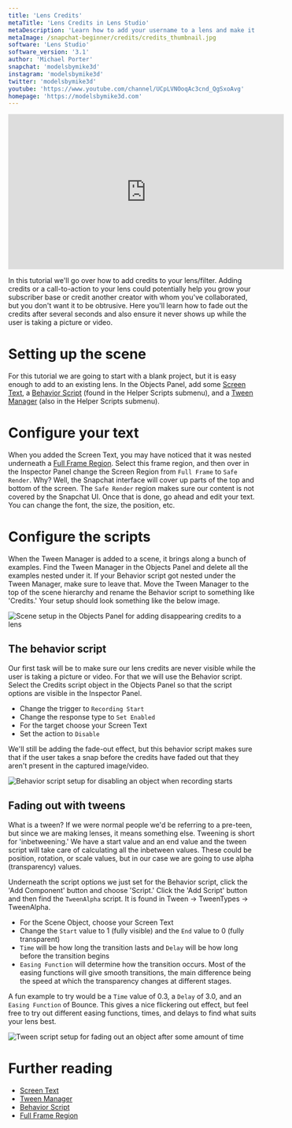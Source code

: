 ```yaml
---
title: 'Lens Credits'
metaTitle: 'Lens Credits in Lens Studio'
metaDescription: 'Learn how to add your username to a lens and make it disappear automatically!'
metaImage: /snapchat-beginner/credits/credits_thumbnail.jpg
software: 'Lens Studio'
software_version: '3.1'
author: 'Michael Porter'
snapchat: 'modelsbymike3d'
instagram: 'modelsbymike3d'
twitter: 'modelsbymike3d'
youtube: 'https://www.youtube.com/channel/UCpLVNOoqAc3cnd_QgSxoAvg'
homepage: 'https://modelsbymike3d.com'
---
```


<div className="video-responsive">
  <iframe
    width="560"
    height="315"
    src="https://www.youtube.com/embed/SqDPwVhznp4"
    frameborder="0"
    allow="accelerometer; autoplay; encrypted-media; gyroscope; picture-in-picture"
    allowfullscreen
  ></iframe>
</div>

In this tutorial we'll go over how to add credits to your lens/filter. Adding credits or a call-to-action to your lens could potentially help you grow your subscriber base or credit another creator with whom you've collaborated, but you don't want it to be obtrusive. Here you'll learn how to fade out the credits after several seconds and also ensure it never shows up while the user is taking a picture or video.

# Setting up the scene

For this tutorial we are going to start with a blank project, but it is easy enough to add to an existing lens. In the Objects Panel, add some [Screen Text](https://lensstudio.snapchat.com/guides/2d/text/), a [Behavior Script](https://lensstudio.snapchat.com/guides/scripting/helper-scripts/behavior/) (found in the Helper Scripts submenu), and a [Tween Manager](https://lensstudio.snapchat.com/guides/scripting/helper-scripts/tween-manager/) (also in the Helper Scripts submenu).

# Configure your text

When you added the Screen Text, you may have noticed that it was nested underneath a [Full Frame Region](https://lensstudio.snapchat.com/guides/2d/screen-transform/screen-region-device-simulation/). Select this frame region, and then over in the Inspector Panel change the Screen Region from `Full Frame` to `Safe Render`. Why? Well, the Snapchat interface will cover up parts of the top and bottom of the screen. The `Safe Render` region makes sure our content is not covered by the Snapchat UI. Once that is done, go ahead and edit your text. You can change the font, the size, the position, etc.

# Configure the scripts

When the Tween Manager is added to a scene, it brings along a bunch of examples. Find the Tween Manager in the Objects Panel and delete all the examples nested under it. If your Behavior script got nested under the Tween Manager, make sure to leave that. Move the Tween Manager to the top of the scene hierarchy and rename the Behavior script to something like 'Credits.' Your setup should look something like the below image.

![Scene setup in the Objects Panel for adding disappearing credits to a lens](../../snapchat-beginner/credits/scene_setup.jpg)

## The behavior script

Our first task will be to make sure our lens credits are never visible while the user is taking a picture or video. For that we will use the Behavior script. Select the Credits script object in the Objects Panel so that the script options are visible in the Inspector Panel.

- Change the trigger to `Recording Start`
- Change the response type to `Set Enabled`
- For the target choose your Screen Text
- Set the action to `Disable`

We'll still be adding the fade-out effect, but this behavior script makes sure that if the user takes a snap before the credits have faded out that they aren't present in the captured image/video.

![Behavior script setup for disabling an object when recording starts](../../snapchat-beginner/credits/behavior_script.jpg)

## Fading out with tweens

What is a tween? If we were normal people we'd be referring to a pre-teen, but since we are making lenses, it means something else. Tweening is short for 'inbetweening.' We have a start value and an end value and the tween script will take care of calculating all the inbetween values. These could be position, rotation, or scale values, but in our case we are going to use alpha (transparency) values.

Underneath the script options we just set for the Behavior script, click the 'Add Component' button and choose 'Script.' Click the 'Add Script' button and then find the `TweenAlpha` script. It is found in Tween -> TweenTypes -> TweenAlpha.

- For the Scene Object, choose your Screen Text
- Change the `Start` value to 1 (fully visible) and the `End` value to 0 (fully transparent)
- `Time` will be how long the transition lasts and `Delay` will be how long before the transition begins
- `Easing Function` will determine how the transition occurs. Most of the easing functions will give smooth transitions, the main difference being the speed at which the transparency changes at different stages.

A fun example to try would be a `Time` value of 0.3, a `Delay` of 3.0, and an `Easing Function` of Bounce. This gives a nice flickering out effect, but feel free to try out different easing functions, times, and delays to find what suits your lens best.

![Tween script setup for fading out an object after some amount of time](../../snapchat-beginner/credits/tween_script.jpg)

# Further reading

- [Screen Text](https://lensstudio.snapchat.com/guides/2d/text/)
- [Tween Manager](https://lensstudio.snapchat.com/guides/scripting/helper-scripts/tween-manager/)
- [Behavior Script](https://lensstudio.snapchat.com/guides/scripting/helper-scripts/behavior/)
- [Full Frame Region](https://lensstudio.snapchat.com/guides/2d/screen-transform/screen-region-device-simulation/)
